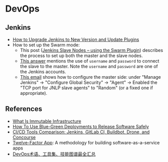 # DevOps

## Jenkins

- [How to Upgrade Jenkins to New Version and Update Plugins](https://www.thegeekstuff.com/2016/06/upgrade-jenkins-and-plugins)
- How to set up the Swarm mode:
  - This post ([Jenkins Slave Nodes – using the Swarm Plugin](http://www.donaldsimpson.co.uk/2013/03/18/jenkins-slave-nodes-using-the-swarm-plugin/)) describes the process to set up both the master and the slave nodes.
  - [This answer](https://stackoverflow.com/a/34078581/630364) mentions the use of `username` and `password` to connect the slave to the master. Note the `username` and `password` are one of the Jenkins accounts.
  - [This email](https://groups.google.com/d/msg/jenkinsci-users/bQLIJwoVPzU/ifsgQKVu0GIJ) shows how to configure the master side: under "Manage Jenkins" -> "Configure Global Security" -> "Agent" -> Enabled the "TCP port for JNLP slave agents" to "Random" (or a fixed one if appropriate).

## References

- [What Is Immutable Infrastructure](https://www.digitalocean.com/community/tutorials/what-is-immutable-infrastructure)
- [How To Use Blue-Green Deployments to Release Software Safely](https://www.digitalocean.com/community/tutorials/what-is-immutable-infrastructure)
- [CI/CD Tools Comparison: Jenkins, GitLab CI, Buildbot, Drone, and Concourse](https://www.digitalocean.com/community/tutorials/ci-cd-tools-comparison-jenkins-gitlab-ci-buildbot-drone-and-concourse)
- [Twelve-Factor App](https://www.12factor.net/): A methodology for building software-as-a-service apps
- [DevOps术语、工具集、技能图谱最全汇总](https://mp.weixin.qq.com/s?__biz=MzIzNjUxMzk2NQ==&mid=2247489629&idx=1&sn=f1986df12783bf9f76f47077189a1544)
